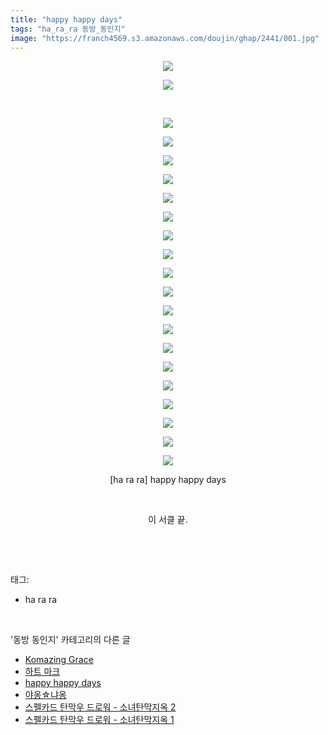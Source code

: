 ```yaml
---
title: "happy happy days"
tags: "ha_ra_ra 동방_동인지"
image: "https://franch4569.s3.amazonaws.com/doujin/ghap/2441/001.jpg"
---
```

<div class="article">
<p style="text-align: center; clear: none; float: none;"><img src="{{ site.imgserver2 }}/ghap/2441/001.jpg"/></p>
<p style="text-align: center; clear: none; float: none;"><img src="{{ site.imgserver2 }}/ghap/2441/002.jpg"/></p>
<p style="text-align: center; clear: none; float: none;"><br/></p>
<p style="text-align: center; clear: none; float: none;"><img src="{{ site.imgserver2 }}/ghap/2441/003.jpg"/></p>
<p style="text-align: center; clear: none; float: none;"><img src="{{ site.imgserver2 }}/ghap/2441/004.jpg"/></p>
<p style="text-align: center; clear: none; float: none;"><img src="{{ site.imgserver2 }}/ghap/2441/005.jpg"/></p>
<p style="text-align: center; clear: none; float: none;"><img src="{{ site.imgserver2 }}/ghap/2441/006.jpg"/></p>
<p style="text-align: center; clear: none; float: none;"><img src="{{ site.imgserver2 }}/ghap/2441/007.jpg"/></p>
<p style="text-align: center; clear: none; float: none;"><img src="{{ site.imgserver2 }}/ghap/2441/008.jpg"/></p>
<p style="text-align: center; clear: none; float: none;"><img src="{{ site.imgserver2 }}/ghap/2441/009.jpg"/></p>
<p style="text-align: center; clear: none; float: none;"><img src="{{ site.imgserver2 }}/ghap/2441/010.jpg"/></p>
<p style="text-align: center; clear: none; float: none;"><img src="{{ site.imgserver2 }}/ghap/2441/011.jpg"/></p>
<p style="text-align: center; clear: none; float: none;"><img src="{{ site.imgserver2 }}/ghap/2441/012.jpg"/></p>
<p style="text-align: center; clear: none; float: none;"><img src="{{ site.imgserver2 }}/ghap/2441/013.jpg"/></p>
<p style="text-align: center; clear: none; float: none;"><img src="{{ site.imgserver2 }}/ghap/2441/014.jpg"/></p>
<p style="text-align: center; clear: none; float: none;"><img src="{{ site.imgserver2 }}/ghap/2441/015.jpg"/></p>
<p style="text-align: center; clear: none; float: none;"><img src="{{ site.imgserver2 }}/ghap/2441/016.jpg"/></p>
<p style="text-align: center; clear: none; float: none;"><img src="{{ site.imgserver2 }}/ghap/2441/017.jpg"/></p>
<p style="text-align: center; clear: none; float: none;"><img src="{{ site.imgserver2 }}/ghap/2441/018.jpg"/></p>
<p style="text-align: center; clear: none; float: none;"><img src="{{ site.imgserver2 }}/ghap/2441/019.jpg"/></p>
<p style="text-align: center; clear: none; float: none;"><img src="{{ site.imgserver2 }}/ghap/2441/020.jpg"/></p>
<p style="text-align: center; clear: none; float: none;"><img src="{{ site.imgserver2 }}/ghap/2441/021.jpg"/></p>
<p style="text-align: center; clear: none; float: none;">[ha ra ra] happy happy days</p>
<p style="text-align: center; clear: none; float: none;"><br/></p>
<p style="text-align: center; clear: none; float: none;">이 서클 끝.</p>
<p><br/></p>
</div><br/>
<div class="tagTrail">
<p>태그: </p>
<ul>
<li>ha ra ra</li>
</ul>
</div><br/>
<div class="another">
<p>'동방 동인지' 카테고리의 다른 글</p>
<ul>
<li><a href="/ghap_2445">Komazing Grace</a></li>
<li><a href="/ghap_2442">하트 마크</a></li>
<li><a href="/ghap_2441">happy happy days</a></li>
<li><a href="/ghap_2440">야옹☆냐옹</a></li>
<li><a href="/ghap_2439">스펠카드 탄막우 드로워 - 소녀탄막지옥 2</a></li>
<li><a href="/ghap_2438">스펠카드 탄막우 드로워 - 소녀탄막지옥 1</a></li>
</ul>
</div><br/>
<div class="cb_module cb_fluid">
<div class="cb_wrt cb_profile">
</div><!-- commentList close -->
</div><br/>
